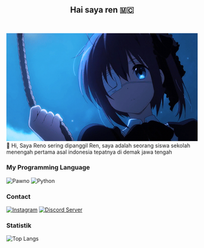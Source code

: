 <h2 align="center">
Hai saya ren 🇲🇨</h2> <br>

![](banner.gif)
👋 Hi, Saya Reno sering dipanggil Ren, saya adalah seorang siswa sekolah menengah pertama asal indonesia tepatnya di demak jawa tengah

### My Programming Language
![Pawno](https://img.shields.io/badge/pawno.svg?&style=for-the-badge&logo=pawn&logoColor=000000)
![Python](https://img.shields.io/badge/python-000000?&style=for-the-badge&logo=python&logoColor=gold)

### Contact 
[![Instagram](https://img.shields.io/badge/Instagram-E4405F?style=for-the-badge&logo=instagram&logoColor=white)](https://instagram.com/hmm_menarik_) 
[![Discord Server](https://img.shields.io/badge/Discord-5b6beb?style=for-the-badge&logo=discord&logoColor=white)](https://discord.gg/tVMSMkYA2D)

### Statistik
![Top Langs](https://github-readme-stats.vercel.app/api/top-langs/?username=renodwi&langs_count=10&layout=compact)

